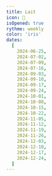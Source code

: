 ```yaml
---
title: Lait
icon: 🥛
isOpened: true
rythme: weekly
color: 'iris'
dates:
  [
    2024-06-25,
    2024-07-02,
    2024-07-09,
    2024-07-16,
    2024-09-03,
    2024-09-10,
    2024-09-17,
    2024-09-24,
    2024-10-01,
    2024-10-08,
    2024-10-15,
    2024-10-22,
    2024-11-05,
    2024-11-12,
    2024-11-19,
    2024-11-26,
    2024-12-03,
    2024-12-10,
    2024-12-17,
    2024-12-24,
  ]
---
```

